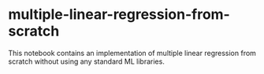 # multiple-linear-regression-from-scratch
This notebook contains an implementation of multiple linear regression from scratch without using any standard ML libraries.
